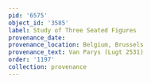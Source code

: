 ```yaml
---
pid: '6575'
object_id: '3585'
label: Study of Three Seated Figures
provenance_date:
provenance_location: Belgium, Brussels
provenance_text: Van Parys (Lugt 2531)
order: '1197'
collection: provenance
---
```

